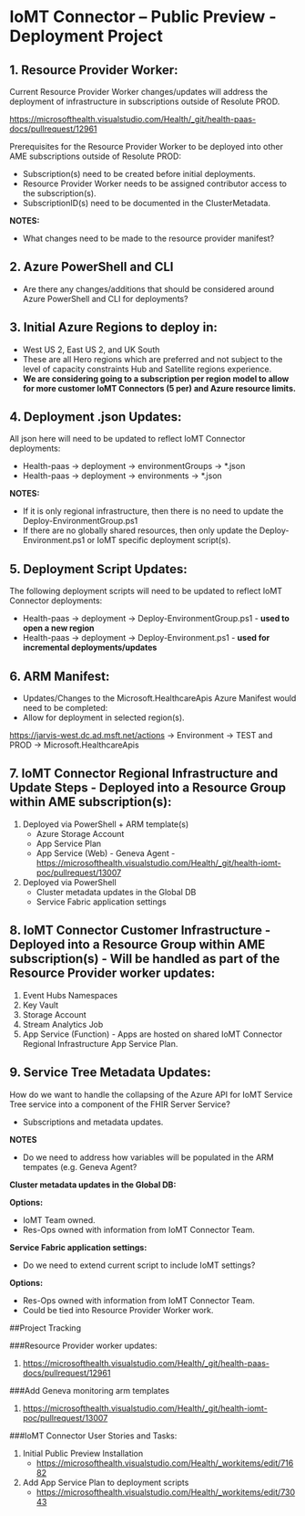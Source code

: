 # IoMT Connector – Public Preview - Deployment Project

## 1.	Resource Provider Worker:
Current Resource Provider Worker changes/updates will address the deployment of infrastructure in subscriptions outside of Resolute PROD.

https://microsofthealth.visualstudio.com/Health/_git/health-paas-docs/pullrequest/12961 

Prerequisites for the Resource Provider Worker to be deployed into other AME subscriptions outside of Resolute PROD:
 - Subscription(s) need to be created before initial deployments.
 - Resource Provider Worker needs to be assigned contributor access to the subscription(s).
 - SubscriptionID(s) need to be documented in the ClusterMetadata.

**NOTES:**
 - What changes need to be made to the resource provider manifest?

## 2. Azure PowerShell and CLI
  - Are there any changes/additions that should be considered around Azure PowerShell and CLI for deployments? 

## 3. Initial Azure Regions to deploy in:
 - West US 2, East US 2, and UK South 
 - These are all Hero regions which are preferred and not subject to the level of capacity constraints Hub and Satellite regions experience.
 - **We are considering going to a subscription per region model to allow for more customer IoMT Connectors (5 per) and Azure resource limits.**

## 4.	Deployment .json Updates:
All json here will need to be updated to reflect IoMT Connector deployments:
 - Health-paas -> deployment -> environmentGroups -> *.json
 - Health-paas -> deployment -> environments -> *.json

 **NOTES:** 
 - If it is only regional infrastructure, then there is no need to update the Deploy-EnvironmentGroup.ps1
 - If there are no globally shared resources, then only update the Deploy-Environment.ps1 or IoMT specific deployment script(s).

## 5. Deployment Script Updates:
The following deployment scripts will need to be updated to reflect IoMT Connector deployments:
 - Health-paas -> deployment -> Deploy-EnvironmentGroup.ps1 - **used to open a new region**
 - Health-paas -> deployment -> Deploy-Environment.ps1 - **used for incremental deployments/updates**

## 6. ARM Manifest:
 - Updates/Changes to the Microsoft.HealthcareApis Azure Manifest would need to be completed:
 - Allow for deployment in selected region(s).

 https://jarvis-west.dc.ad.msft.net/actions -> Environment -> TEST and PROD -> Microsoft.HealthcareApis

## 7. IoMT Connector Regional Infrastructure and Update Steps - Deployed into a Resource Group within AME subscription(s):
1. Deployed via PowerShell + ARM template(s)
    - Azure Storage Account
    - App Service Plan
    - App Service (Web) - Geneva Agent - https://microsofthealth.visualstudio.com/Health/_git/health-iomt-poc/pullrequest/13007
2.	Deployed via PowerShell
     - Cluster metadata updates in the Global DB
     - Service Fabric application settings

## 8. IoMT Connector Customer Infrastructure - Deployed into a Resource Group within AME subscription(s) - Will be handled as part of the Resource Provider worker updates:
1. Event Hubs Namespaces
2. Key Vault
3. Storage Account
4. Stream Analytics Job
5. App Service (Function) - Apps are hosted on shared IoMT Connector Regional Infrastructure App Service Plan.

 ## 9. Service Tree Metadata Updates:
 How do we want to handle the collapsing of the Azure API for IoMT Service Tree service into a component of the FHIR Server Service?
   - Subscriptions and metadata updates.

**NOTES**
 - Do we need to address how variables will be populated in the ARM tempates (e.g. Geneva Agent?

 **Cluster metadata updates in the Global DB:**

**Options:**
 - IoMT Team owned. 
 - Res-Ops owned with information from IoMT Connector Team.

**Service Fabric application settings:**
 - Do we need to extend current script to include IoMT settings?

**Options:**
 - Res-Ops owned with information from IoMT Connector Team.
 - Could be tied into Resource Provider Worker work.

##Project Tracking

###Resource Provider worker updates:
 1. https://microsofthealth.visualstudio.com/Health/_git/health-paas-docs/pullrequest/12961

 ###Add Geneva monitoring arm templates
 1. https://microsofthealth.visualstudio.com/Health/_git/health-iomt-poc/pullrequest/13007

###IoMT Connector User Stories and Tasks:
 1. Initial Public Preview Installation
    - https://microsofthealth.visualstudio.com/Health/_workitems/edit/71682
 2. Add App Service Plan to deployment scripts
    - https://microsofthealth.visualstudio.com/Health/_workitems/edit/73043
